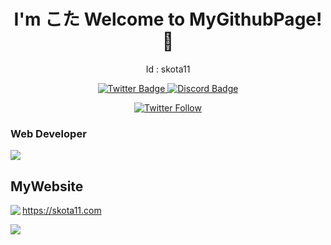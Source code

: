 <div align="center">
  <h1>I'm こた Welcome to MyGithubPage!🎉</h1>
  <p>Id : skota11</p>
  <div>
<a href="https://twitter.com/Kota_pclive">
<img src="https://img.shields.io/badge/Twitter-1da1f2?style=for-the-badge&logo=twitter&logoColor=white" alt="Twitter Badge"/>
</a>
<a href="https://discord.com/users/896299292845817856">
<img src="https://img.shields.io/badge/Discord-7289da?style=for-the-badge&logo=discord&logoColor=white" alt="Discord Badge"/>
</a>
    <p>
      <a href="https://twitter.com/Kota_pclive"><img alt="Twitter Follow" src="https://img.shields.io/twitter/follow/Kota_pclive?style=for-the-badge"></a>
    </p>
</div>
</div>
<h3>Web Developer</h3>
 <img src="http://github-profile-summary-cards.vercel.app/api/cards/profile-details?username=Skota11&theme=react" />
 
<h2>MyWebsite</h2>
<a href="https://github.com/SKota11/portfolio">
<img align="left" src="https://github-readme-stats.vercel.app/api/pin/?username=Skota11&repo=portfolio&layout=compact&theme=transparent&hide_border=true&count_private=true" />
  </a>
  <p><a href="https://skota11.com">https://skota11.com</a></p>
  <img src="https://skillicons.dev/icons?i=nextjs,vercel" />
  <br/>
